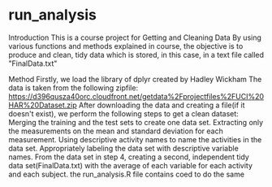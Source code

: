 # run_analysis
Introduction
This is a course project for Getting and Cleaning Data
By using various functions and methods explained in course, the objective is to produce and clean, tidy data which is stored, in this case, in a text file called "FinalData.txt"


Method
Firstly, we load the library of dplyr created by Hadley Wickham
The data is taken from the following zipfile:
https://d396qusza40orc.cloudfront.net/getdata%2Fprojectfiles%2FUCI%20HAR%20Dataset.zip 
After downloading the data and creating a file(if it doesn't exist), we perform the following steps to get a clean dataset:
Merging the training and the test sets to create one data set.
Extracting only the measurements on the mean and standard deviation for each measurement. 
Using descriptive activity names to name the activities in the data set.
Appropriately labeling the data set with descriptive variable names. 
From the data set in step 4, creating a second, independent tidy data set(FinalData.txt) with the average of each variable for each activity and each subject.
the run_analysis.R file contains coed to do the same
